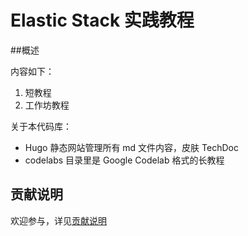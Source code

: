 # Elastic Stack 实践教程



##概述



内容如下：

1. 短教程
2. 工作坊教程



关于本代码库：

- Hugo 静态网站管理所有 md 文件内容，皮肤 TechDoc
-  codelabs 目录里是 Google Codelab 格式的长教程



## 贡献说明



欢迎参与，详见[贡献说明](content/contribution.md)
